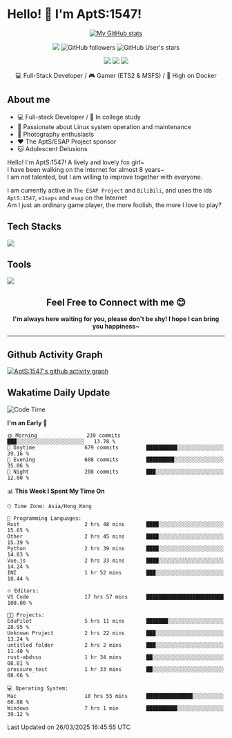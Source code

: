 # Hello! 👋 I'm AptS:1547! 

<div align="center">

 [![My GitHub stats](https://github-readme-stats.vercel.app/api?username=AptS-1547&show_icons=true&theme=transparent)](https://github.com/AptS-1547)

 ![](https://komarev.com/ghpvc/?username=AptS-1547&color=blue&style=flat-square)
 ![GitHub followers](https://img.shields.io/github/followers/AptS-1547?style=flat-square)
 ![GitHub User's stars](https://img.shields.io/github/stars/AptS-1547?style=flat-square)
 
 [![](https://img.shields.io/badge/website-4493f8?style=for-the-badge&logo=About.me&logoColor=white)](https://esaps.net/)
 [![](https://img.shields.io/badge/RSS-4493f8?style=for-the-badge&logo=rss&logoColor=white)](https://esaps.net/feed/)
 [![](https://img.shields.io/badge/Email-4493f8?style=for-the-badge&logo=gmail&logoColor=white)](mailto:apts-1547@esaps.net)

 💻 Full-Stack Developer / 🎮 Gamer (ETS2 & MSFS) / 🐋 High on Docker

</div>

## About me

- 💻 Full-stack Developer / 🏫 In college study
- 📶 Passionate about Linux system operation and maintenance
- 📸 Photography enthusiasts
- ❤ The AptS/ESAP Project sponsor
- 🐱 Adolescent Delusions

Hello! I'm AptS:1547! A lively and lovely fox girl~  
I have been walking on the Internet for almost 8 years~  
I am not talented, but I am willing to improve together with everyone.  

I am currently active in `The ESAP Project` and `BiliBili`, and uses the ids `AptS:1547`, `e1saps` and `esap` on the Internet  
Am I just an ordinary game player, the more foolish, the more I love to play?  

## Tech Stacks
<a href="https://skillicons.dev">
  <img src="https://skillicons.dev/icons?i=py,arduino,php,html,css,javascript,typescript,bash,java,kotlin,vue,go,nodejs,cpp,rust,tailwind" />
</a>
   
## Tools

<a href="https://skillicons.dev">
  <img src="https://skillicons.dev/icons?i=ae,pr,ps,au,blender,visualstudio,vscode,androidstudio,idea,anaconda,gradle,maven,npm,vite,yarn,cloudflare,docker,git,github,githubactions,jenkins,nginx,workers,wordpress,sentry,grafana,prometheus,postgres,mysql,mongodb,redis" />
</a>

## <div align="center"> Feel Free to Connect with me 😊 </div>

**<div align="center">I'm always here waiting for you, please don't be shy! I hope I can bring you happiness~</div>**

----------------------

## Github Activity Graph

[![AptS:1547's github activity graph](https://github-readme-activity-graph.vercel.app/graph?username=AptS-1547&theme=react-dark)](https://github.com/AptS-1547)

## Wakatime Daily Update

<!--START_SECTION:waka-->
![Code Time](http://img.shields.io/badge/Code%20Time-363%20hrs%2048%20mins-blue)

**I'm an Early 🐤** 

```text
🌞 Morning                239 commits         ███░░░░░░░░░░░░░░░░░░░░░░   13.78 % 
🌆 Daytime                679 commits         ██████████░░░░░░░░░░░░░░░   39.16 % 
🌃 Evening                608 commits         █████████░░░░░░░░░░░░░░░░   35.06 % 
🌙 Night                  208 commits         ███░░░░░░░░░░░░░░░░░░░░░░   12.00 % 
```


📊 **This Week I Spent My Time On** 

```text
🕑︎ Time Zone: Asia/Hong_Kong

💬 Programming Languages: 
Rust                     2 hrs 48 mins       ████░░░░░░░░░░░░░░░░░░░░░   15.65 % 
Other                    2 hrs 45 mins       ████░░░░░░░░░░░░░░░░░░░░░   15.39 % 
Python                   2 hrs 39 mins       ████░░░░░░░░░░░░░░░░░░░░░   14.83 % 
Vue.js                   2 hrs 33 mins       ████░░░░░░░░░░░░░░░░░░░░░   14.24 % 
INI                      1 hr 52 mins        ███░░░░░░░░░░░░░░░░░░░░░░   10.44 % 

🔥 Editors: 
VS Code                  17 hrs 57 mins      █████████████████████████   100.00 % 

🐱‍💻 Projects: 
EduPilot                 5 hrs 11 mins       ███████░░░░░░░░░░░░░░░░░░   28.95 % 
Unknown Project          2 hrs 22 mins       ███░░░░░░░░░░░░░░░░░░░░░░   13.24 % 
untitled folder          2 hrs 2 mins        ███░░░░░░░░░░░░░░░░░░░░░░   11.40 % 
rust-abdsso              1 hr 34 mins        ██░░░░░░░░░░░░░░░░░░░░░░░   08.81 % 
pressure_test            1 hr 33 mins        ██░░░░░░░░░░░░░░░░░░░░░░░   08.66 % 

💻 Operating System: 
Mac                      10 hrs 55 mins      ███████████████░░░░░░░░░░   60.88 % 
Windows                  7 hrs 1 min         ██████████░░░░░░░░░░░░░░░   39.12 % 
```


 Last Updated on 26/03/2025 16:45:55 UTC
<!--END_SECTION:waka-->
